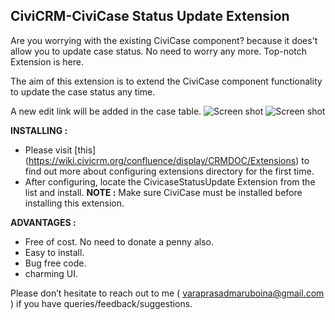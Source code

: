 ## CiviCRM-CiviCase Status Update Extension

 Are you worrying with the existing CiviCase component? because it does't allow you to update case status. No need to worry any more. Top-notch Extension is here.

 The aim of this extension is to extend the CiviCase component functionality to update the case status any time.

  A new edit link will be added in the case table.
  ![Screen shot](https://raw.githubusercontent.com/username/projectname/branch/path/to/screen1.jpg)
  ![Screen shot](https://raw.githubusercontent.com/username/projectname/branch/path/to/screen2.jpg)
  
 **INSTALLING :**

  - Please visit [this] (https://wiki.civicrm.org/confluence/display/CRMDOC/Extensions) to find out more about configuring extensions directory for the first time.
  - After configuring, locate the CivicaseStatusUpdate Extension from the list and install.
  **NOTE :** Make sure CiviCase must be installed before installing this extension.

 **ADVANTAGES :**
 
  - Free of cost. No need to donate a penny also.
  - Easy to install.
  - Bug free code.
  - charming UI.
   
   Please don’t hesitate to reach out to me ( <varaprasadmaruboina@gmail.com> ) if you have queries/feedback/suggestions.
 
